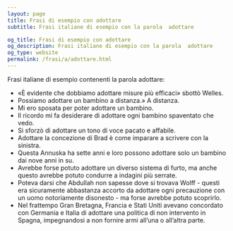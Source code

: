 ```yaml
---
layout: page
title: Frasi di esempio con adottare 
subtitle: Frasi italiane di esempio con la parola  adottare

og_title: Frasi di esempio con adottare 
og_description: Frasi italiane di esempio con la parola  adottare
og_type: website
permalink: /frasi/a/adottare.html
---
```


Frasi italiane di esempio contenenti la parola adottare:


- «È evidente che dobbiamo adottare misure più efficaci» sbottò Welles.
- Possiamo adottare un bambino a distanza.» A distanza.
- Mi ero sposata per poter adottare un bambino.
- Il ricordo mi fa desiderare di adottare ogni bambino spaventato che vedo.
- Si sforzò di adottare un tono di voce pacato e affabile.
- Adottare la concezione di Brad è come imparare a scrivere con la sinistra.
- Questa Annuska ha sette anni e loro possono adottare solo un bambino dai nove anni in su.
- Avrebbe forse potuto adottare un diverso sistema di furto, ma anche questo avrebbe potuto condurre a indagini più serrate.
- Poteva darsi che Abdullah non sapesse dove si trovava Wolff - questi era sicuramente abbastanza accorto da adottare ogni precauzione con un uomo notoriamente disonesto - ma forse avrebbe potuto scoprirlo.
- Nel frattempo Gran Bretagna, Francia e Stati Uniti avevano concordato con Germania e Italia di adottare una politica di non intervento in Spagna, impegnandosi a non fornire armi all’una o all’altra parte.
